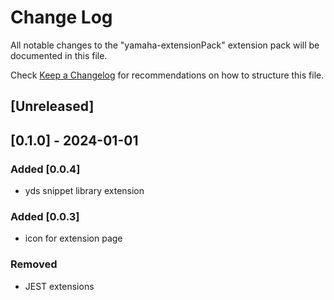 # Change Log

All notable changes to the "yamaha-extensionPack" extension pack will be documented in this file.

Check [Keep a Changelog](http://keepachangelog.com/) for recommendations on how to structure this file.

## [Unreleased]

## [0.1.0] - 2024-01-01

### Added [0.0.4]

- yds snippet library extension

### Added [0.0.3]

- icon for extension page

### Removed

- JEST extensions
